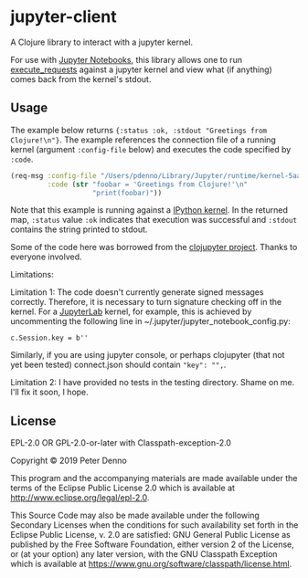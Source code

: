 # jupyter-client

A Clojure library to interact with a jupyter kernel.

For use with [Jupyter Notebooks](https://jupyter.org), this library allows one to run
[execute_requests](https://jupyter-client.readthedocs.io/en/stable/messaging.html)
against a jupyter kernel and view what (if anything) comes back from the kernel's stdout. 

## Usage

The example below returns `{:status :ok, :stdout "Greetings from Clojure!\n"}`. The example references the connection file of a running kernel (argument `:config-file` below) and executes the code specified by `:code`.


```clojure
(req-msg :config-file "/Users/pdenno/Library/Jupyter/runtime/kernel-5aae1612-b3e1-46a1-b926-c6ab30a94d7e.json"
         :code (str "foobar = 'Greetings from Clojure!'\n"
                    "print(foobar)"))
```
Note that this example is running against a
[IPython kernel](https://jupyter.readthedocs.io/en/latest/architecture/how_jupyter_ipython_work.html#the-ipython-kernel).
In the returned map, `:status` value `:ok` indicates that
execution was successful and `:stdout` contains the string printed to stdout.

Some of the code here was borrowed from the [clojupyter project](https://github.com/clojupyter/clojupyter).
Thanks to everyone involved. 

Limitations:

Limitation 1: The code doesn't currently generate signed messages correctly. Therefore, it is necessary
to turn signature checking off in the kernel. For a [JupyterLab](https://jupyterlab.readthedocs.io/en/latest/) kernel, for example, this is achieved
by uncommenting the following line in ~/.jupyter/jupyter_notebook_config.py:

`c.Session.key = b''`

Similarly, if you are using jupyter console, or perhaps clojupyter (that not yet been tested) connect.json
should contain `"key": "",`. 

Limitation 2: I have provided no tests in the testing directory. Shame on me. I'll fix it soon, I hope.

## License

EPL-2.0 OR GPL-2.0-or-later with Classpath-exception-2.0

Copyright © 2019 Peter Denno

This program and the accompanying materials are made available under the
terms of the Eclipse Public License 2.0 which is available at
http://www.eclipse.org/legal/epl-2.0.

This Source Code may also be made available under the following Secondary
Licenses when the conditions for such availability set forth in the Eclipse
Public License, v. 2.0 are satisfied: GNU General Public License as published by
the Free Software Foundation, either version 2 of the License, or (at your
option) any later version, with the GNU Classpath Exception which is available
at https://www.gnu.org/software/classpath/license.html.
